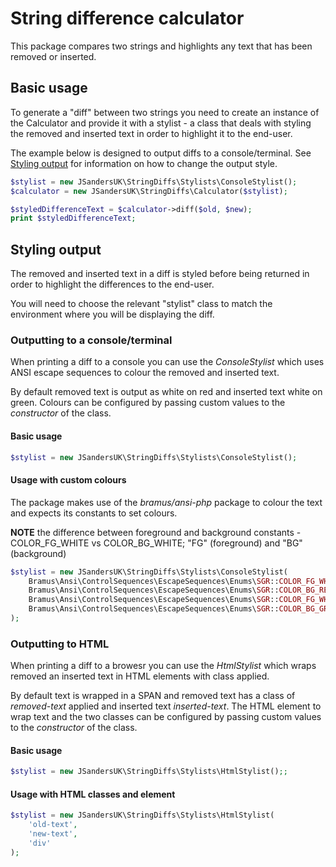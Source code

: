 # String difference calculator

This package compares two strings and highlights any text that has been removed or inserted.

## Basic usage

To generate a "diff" between two strings you need to create an instance of the Calculator and provide it with a 
stylist - a class that deals with styling the removed and inserted text in order to highlight it to the end-user.

The example below is designed to output diffs to a console/terminal. See [Styling output](#styling-output) for information on how to change the output style. 

```php
$stylist = new JSandersUK\StringDiffs\Stylists\ConsoleStylist();
$calculator = new JSandersUK\StringDiffs\Calculator($stylist);

$styledDifferenceText = $calculator->diff($old, $new);
print $styledDifferenceText;
```

## Styling output

The removed and inserted text in a diff is styled before being returned in order to highlight the differences to the end-user. 

You will need to choose the relevant "stylist" class to match the environment where you will be displaying the diff.

### Outputting to a console/terminal

When printing a diff to a console you can use the _ConsoleStylist_ which uses ANSI escape sequences to colour the removed and inserted text. 

By default removed text is output as white on red and inserted text white on green. Colours can be configured by passing custom values to
the _constructor_ of the class.

#### Basic usage

```php
$stylist = new JSandersUK\StringDiffs\Stylists\ConsoleStylist();
```

#### Usage with custom colours

The package makes use of the _bramus/ansi-php_ package to colour the text and expects its constants to set colours.

**NOTE** the difference between foreground and background constants - COLOR_FG_WHITE vs COLOR_BG_WHITE; "FG" (foreground) and "BG" (background)

```php
$stylist = new JSandersUK\StringDiffs\Stylists\ConsoleStylist(
    Bramus\Ansi\ControlSequences\EscapeSequences\Enums\SGR::COLOR_FG_WHITE,
    Bramus\Ansi\ControlSequences\EscapeSequences\Enums\SGR::COLOR_BG_RED,
    Bramus\Ansi\ControlSequences\EscapeSequences\Enums\SGR::COLOR_FG_WHITE,
    Bramus\Ansi\ControlSequences\EscapeSequences\Enums\SGR::COLOR_BG_GREEN
);
```

### Outputting to HTML

When printing a diff to a browesr you can use the _HtmlStylist_ which wraps removed an inserted text in HTML elements with class applied. 

By default text is wrapped in a SPAN and removed text has a class of _removed-text_ applied and inserted text _inserted-text_. 
The HTML element to wrap text and the two classes can be configured by passing custom values to the _constructor_ of the class.

#### Basic usage

```php
$stylist = new JSandersUK\StringDiffs\Stylists\HtmlStylist();;
```

#### Usage with HTML classes and element

```php
$stylist = new JSandersUK\StringDiffs\Stylists\HtmlStylist(
    'old-text',
    'new-text',
    'div'
);
```

